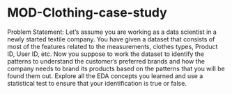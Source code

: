 # MOD-Clothing-case-study

Problem Statement:
Let’s assume you are working as a data scientist in a newly started textile company. 
You have given a dataset that consists of most of the features related to the 
measurements, clothes types, Product ID, User ID, etc. Now you suppose to work the 
dataset to identify the patterns to understand the customer’s preferred brands and how 
the company needs to brand its products based on the patterns that you will be found 
them out. Explore all the EDA concepts you learned and use a statistical test to ensure 
that your identification is true or false.
